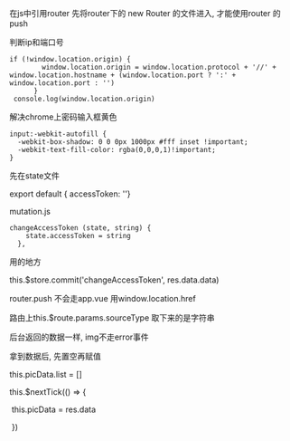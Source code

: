 在js中引用router     先将router下的    new Router 的文件进入, 才能使用router 的 push



判断ip和端口号

```
if (!window.location.origin) {
        window.location.origin = window.location.protocol + '//' + window.location.hostname + (window.location.port ? ':' + window.location.port : '')
      }
 console.log(window.location.origin)
```



解决chrome上密码输入框黄色

```
input:-webkit-autofill {
  -webkit-box-shadow: 0 0 0px 1000px #fff inset !important;
  -webkit-text-fill-color: rgba(0,0,0,1)!important;
}
```



先在state文件

export  default { accessToken: ''}

mutation.js  

```
changeAccessToken (state, string) {
    state.accessToken = string
  },
```

用的地方

this.$store.commit('changeAccessToken', res.data.data) 

router.push 不会走app.vue 用window.location.href



路由上this.$route.params.sourceType 取下来的是字符串



后台返回的数据一样, img不走error事件

拿到数据后, 先置空再赋值

this.picData.list = [] 

this.$nextTick(() => {

​            this.picData = res.data

​          })
